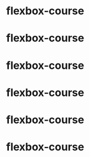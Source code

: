 # flexbox-course
# flexbox-course
# flexbox-course
# flexbox-course
# flexbox-course
# flexbox-course
